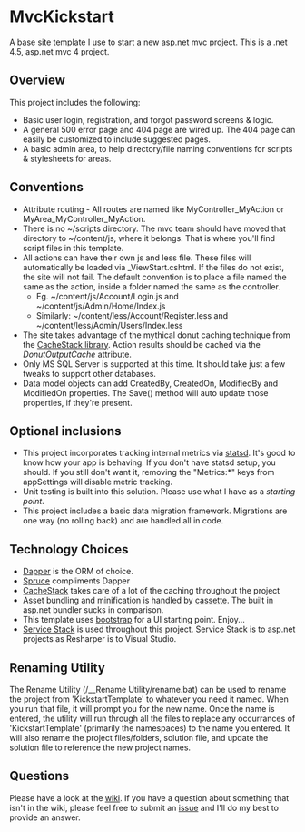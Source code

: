MvcKickstart
===========

A base site template I use to start a new asp.net mvc project.  This is a .net 4.5, asp.net mvc 4 project. 

Overview
--------
This project includes the following:
* Basic user login, registration, and forgot password screens & logic.
* A general 500 error page and 404 page are wired up.  The 404 page can easily be customized to include suggested pages.
* A basic admin area, to help directory/file naming conventions for scripts & stylesheets for areas.

Conventions
-----------

* Attribute routing - All routes are named like MyController_MyAction or MyArea_MyController_MyAction.
* There is no ~/scripts directory. The mvc team should have moved that directory to ~/content/js, where it belongs.  That is where you'll find script files in this template. 
* All actions can have their own js and less file.  These files will automatically be loaded via _ViewStart.cshtml.  If the files do not exist, the site will not fail.  The default convention is to place a file named the same as the action, inside a folder named the same as the controller.  
    * Eg. ~/content/js/Account/Login.js and ~/content/js/Admin/Home/Index.js
    * Similarly: ~/content/less/Account/Register.less and ~/content/less/Admin/Users/Index.less
* The site takes advantage of the mythical donut caching technique from the [CacheStack library](https://github.com/jgeurts/cachestack). Action results should be cached via the *DonutOutputCache* attribute.
* Only MS SQL Server is supported at this time. It should take just a few tweaks to support other databases.
* Data model objects can add CreatedBy, CreatedOn, ModifiedBy and ModifiedOn properties. The Save() method will auto update those properties, if they're present.

Optional inclusions
----------------------
* This project incorporates tracking internal metrics via [statsd](https://github.com/etsy/statsd).  It's good to know how your app is behaving.  If you don't have statsd setup, you should.  If you still don't want it, removing the "Metrics:*" keys from appSettings will disable metric tracking.
* Unit testing is built into this solution.  Please use what I have as a _starting point_.
* This project includes a basic data migration framework. Migrations are one way (no rolling back) and are handled all in code.

Technology Choices
------------------
* [Dapper](https://github.com/SamSaffron/dapper-dot-net) is the ORM of choice.
* [Spruce](https://github.com/jgeurts/spruce) compliments Dapper
* [CacheStack](https://github.com/jgeurts/cachestack) takes care of a lot of the caching throughout the project
* Asset bundling and minification is handled by [cassette](http://getcassette.net/).  The built in asp.net bundler sucks in comparison.
* This template uses [bootstrap](http://twitter.github.com/bootstrap/) for a UI starting point. Enjoy...
* [Service Stack](http://www.servicestack.net/) is used throughout this project.  Service Stack is to asp.net projects as Resharper is to Visual Studio.

Renaming Utility
----------------
The Rename Utility (/__Rename Utility/rename.bat) can be used to rename the project from 'KickstartTemplate' to whatever you need it named. 
When you run that file, it will prompt you for the new name. Once the name is entered, the utility will run through all the files to replace any occurrances of 'KickstartTemplate' (primarily the namespaces) to the name you entered. It will also rename the project files/folders, solution file, and update the solution file to reference the new project names.

Questions
-----------------
Please have a look at the [wiki](https://github.com/jgeurts/MvcKickstart/wiki). If you have a question about something that isn't in the wiki, please feel free to submit an [issue](https://github.com/jgeurts/MvcKickstart/issues) and I'll do my best to provide an answer.
